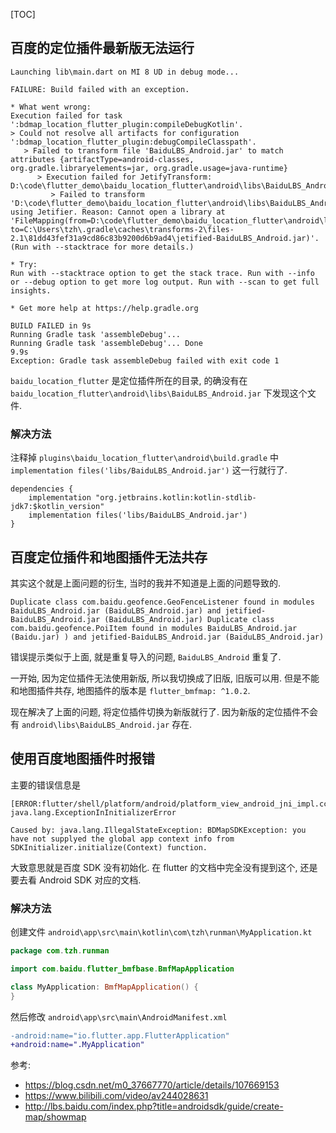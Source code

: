 [TOC]

## 百度的定位插件最新版无法运行

```
Launching lib\main.dart on MI 8 UD in debug mode...

FAILURE: Build failed with an exception.

* What went wrong:
Execution failed for task ':bdmap_location_flutter_plugin:compileDebugKotlin'.
> Could not resolve all artifacts for configuration ':bdmap_location_flutter_plugin:debugCompileClasspath'.
   > Failed to transform file 'BaiduLBS_Android.jar' to match attributes {artifactType=android-classes, org.gradle.libraryelements=jar, org.gradle.usage=java-runtime}
      > Execution failed for JetifyTransform: D:\code\flutter_demo\baidu_location_flutter\android\libs\BaiduLBS_Android.jar.
         > Failed to transform 'D:\code\flutter_demo\baidu_location_flutter\android\libs\BaiduLBS_Android.jar' using Jetifier. Reason: Cannot open a library at 'FileMapping(from=D:\code\flutter_demo\baidu_location_flutter\android\libs\BaiduLBS_Android.jar, to=C:\Users\tzh\.gradle\caches\transforms-2\files-2.1\81dd43fef31a9cd86c83b9200d6b9ad4\jetified-BaiduLBS_Android.jar)'. (Run with --stacktrace for more details.)

* Try:
Run with --stacktrace option to get the stack trace. Run with --info or --debug option to get more log output. Run with --scan to get full insights.

* Get more help at https://help.gradle.org

BUILD FAILED in 9s
Running Gradle task 'assembleDebug'...
Running Gradle task 'assembleDebug'... Done                         9.9s
Exception: Gradle task assembleDebug failed with exit code 1
```

`baidu_location_flutter` 是定位插件所在的目录,
的确没有在 `baidu_location_flutter\android\libs\BaiduLBS_Android.jar` 下发现这个文件.

### 解决方法

注释掉 `plugins\baidu_location_flutter\android\build.gradle` 中
`implementation files('libs/BaiduLBS_Android.jar')` 这一行就行了.

    dependencies {
        implementation "org.jetbrains.kotlin:kotlin-stdlib-jdk7:$kotlin_version"
        implementation files('libs/BaiduLBS_Android.jar')
    }

## 百度定位插件和地图插件无法共存

其实这个就是上面问题的衍生, 当时的我并不知道是上面的问题导致的.

```
Duplicate class com.baidu.geofence.GeoFenceListener found in modules BaiduLBS_Android.jar (BaiduLBS_Android.jar) and jetified-BaiduLBS_Android.jar (BaiduLBS_Android.jar) Duplicate class com.baidu.geofence.PoiItem found in modules BaiduLBS_Android.jar (Baidu.jar) ) and jetified-BaiduLBS_Android.jar (BaiduLBS_Android.jar)
```

错误提示类似于上面, 就是重复导入的问题, `BaiduLBS_Android` 重复了.

一开始, 因为定位插件无法使用新版, 所以我切换成了旧版, 旧版可以用.
但是不能和地图插件共存, 地图插件的版本是 `flutter_bmfmap: ^1.0.2`.

现在解决了上面的问题, 将定位插件切换为新版就行了.
因为新版的定位插件不会有 `android\libs\BaiduLBS_Android.jar` 存在.


## 使用百度地图插件时报错 

主要的错误信息是

```
[ERROR:flutter/shell/platform/android/platform_view_android_jni_impl.cc(43)] java.lang.ExceptionInInitializerError

Caused by: java.lang.IllegalStateException: BDMapSDKException: you have not supplyed the global app context info from SDKInitializer.initialize(Context) function.
```

大致意思就是百度 SDK 没有初始化. 在 flutter 的文档中完全没有提到这个, 还是要去看 Android SDK 对应的文档.

### 解决方法

创建文件 `android\app\src\main\kotlin\com\tzh\runman\MyApplication.kt`

```kt
package com.tzh.runman

import com.baidu.flutter_bmfbase.BmfMapApplication

class MyApplication: BmfMapApplication() {
}
```

然后修改 `android\app\src\main\AndroidManifest.xml`

```diff
-android:name="io.flutter.app.FlutterApplication"
+android:name=".MyApplication"
```

参考:

- https://blog.csdn.net/m0_37667770/article/details/107669153
- https://www.bilibili.com/video/av244028631
- http://lbs.baidu.com/index.php?title=androidsdk/guide/create-map/showmap


